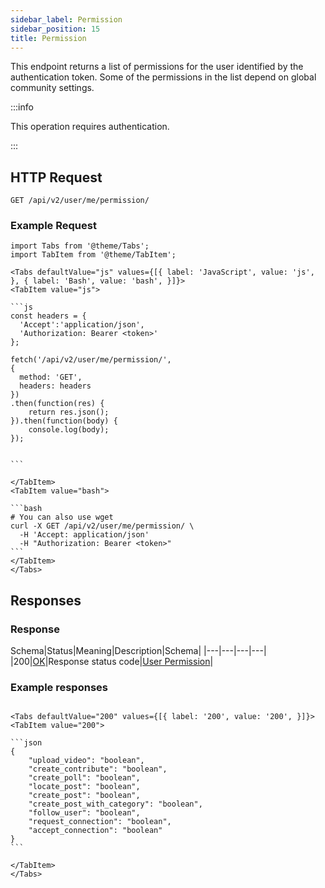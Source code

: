 ```yaml
---
sidebar_label: Permission
sidebar_position: 15
title: Permission
---
```


This endpoint returns a list of permissions for the user identified by the authentication token.
Some of the permissions in the list depend on global community settings.

:::info

This operation requires authentication.

:::

## HTTP Request

`GET /api/v2/user/me/permission/`

### Example Request

````mdx-code-block
import Tabs from '@theme/Tabs';
import TabItem from '@theme/TabItem';

<Tabs defaultValue="js" values={[{ label: 'JavaScript', value: 'js', }, { label: 'Bash', value: 'bash', }]}>
<TabItem value="js">

```js
const headers = {
  'Accept':'application/json',
  'Authorization: Bearer <token>'
};

fetch('/api/v2/user/me/permission/',
{
  method: 'GET',
  headers: headers
})
.then(function(res) {
    return res.json();
}).then(function(body) {
    console.log(body);
});


```

</TabItem>
<TabItem value="bash">

```bash
# You can also use wget
curl -X GET /api/v2/user/me/permission/ \
  -H 'Accept: application/json'
  -H "Authorization: Bearer <token>"
```
</TabItem>
</Tabs>
````

## Responses

### Response 
Schema|Status|Meaning|Description|Schema|
|---|---|---|---|
|200|[OK](https://tools.ietf.org/html/rfc7231#section-6.3.1)|Response status code|[User Permission](/docs/apireference/v2/schemas/user_permission)|

### Example responses


````mdx-code-block

<Tabs defaultValue="200" values={[{ label: '200', value: '200', }]}>
<TabItem value="200">

```json
{
    "upload_video": "boolean",
    "create_contribute": "boolean",
    "create_poll": "boolean",
    "locate_post": "boolean",
    "create_post": "boolean",
    "create_post_with_category": "boolean",
    "follow_user": "boolean",
    "request_connection": "boolean",
    "accept_connection": "boolean"
}
```

</TabItem>
</Tabs>
````




